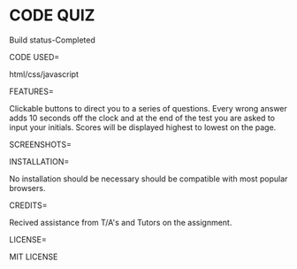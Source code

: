 # CODE QUIZ

Build status-Completed

CODE USED=

html/css/javascript

FEATURES=

Clickable buttons to direct you to a series of questions. Every wrong answer adds 10 seconds off the clock and at the end of the test you are asked to input your initials. Scores will be displayed highest to lowest on the page.

SCREENSHOTS=


INSTALLATION=

No installation should be necessary should be compatible with most popular browsers.

CREDITS=

Recived assistance from T/A's and Tutors on the assignment.

LICENSE=

MIT LICENSE


